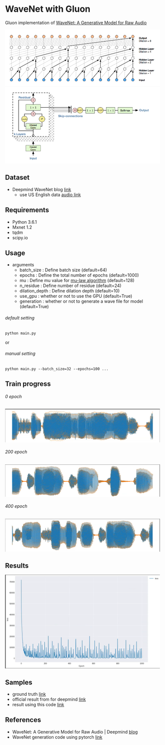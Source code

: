 # WaveNet with Gluon

Gluon implementation of [WaveNet: A Generative Model for Raw Audio](https://arxiv.org/abs/1609.03499)

![net_structure1](assets/net_struc1.png)
![net_structure2](assets/net_struc2.png)

## Dataset
- Deepmind WaveNet blog [link](https://deepmind.com/blog/wavenet-generative-model-raw-audio/)
   - use US English data [audio link](https://storage.googleapis.com/deepmind-media/pixie/us-english/parametric-2.wav)

## Requirements
- Python 3.6.1
- Mxnet 1.2
- tqdm
- scipy.io


## Usage

- arguments
  - batch_size : Define batch size (default=64)
  - epochs : Define the total number of epochs (default=1000)
  - mu : Define mu value for [mu-law algorithm](https://en.wikipedia.org/wiki/%CE%9C-law_algorithm) (default=128)
  - n_residue : Define number of residue (default=24)
  - dilation_depth : Define dilation depth (default=10)
  - use_gpu : whether or not to use the GPU (default=True)
  - generation : whether or not to generate a wave file for model (default=True)

###### default setting
```
python main.py
``` 
or

###### manual setting
```
python main.py --batch_size=32 --epochs=100 ...
```
## Train progress
###### 0 epoch
![epoch0](assets/progress_epoch0.png)

###### 200 epoch
![epoch200](assets/progress_epoch200.png)

###### 400 epoch
![epoch400](assets/progress_epoches400.png)


## Results
![perf_loss](assets/loss.png)


## Samples
- ground truth [link](https://soundcloud.com/seung-hwan-jung-375239472/us-english-ground-truth)
- official result from for deepmind [link](https://soundcloud.com/seung-hwan-jung-375239472/official-result-from-deepmind)
- result using this code [link](https://soundcloud.com/seung-hwan-jung-375239472/wavenet-gen-rst)

## References
- WaveNet: A Generative Model for Raw Audio | Deepmind [blog](https://deepmind.com/blog/wavenet-generative-model-raw-audio/)
- WaveNet generation code using pytorch [link](https://gist.github.com/lirnli/4282fcdfb383bb160cacf41d8c783c70#file-pytorch-wavenet-ipynb)


